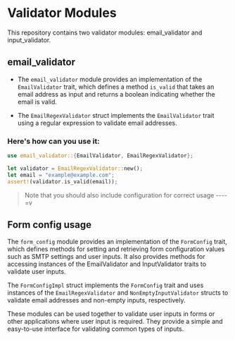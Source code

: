 # Validator Modules
This repository contains two validator modules: email_validator and input_validator.

## email_validator
- The `email_validator` module provides an implementation of the `EmailValidator` trait, which defines a method `is_valid` that takes an email address as input and returns a boolean indicating whether the email is valid.

- The `EmailRegexValidator` struct implements the `EmailValidator` trait using a regular expression to validate email addresses.

### Here's how can you use it:
```rust
use email_validator::{EmailValidator, EmailRegexValidator};

let validator = EmailRegexValidator::new();
let email = "example@example.com";
assert!(validator.is_valid(email));
```
> Note that you should also include configuration for correct usage ----=v

## Form config usage
The `form_config` module provides an implementation of the `FormConfig` trait, which defines methods for setting and retrieving form configuration values such as SMTP settings and user inputs. It also provides methods for accessing instances of the EmailValidator and InputValidator traits to validate user inputs.

The `FormConfigImpl` struct implements the `FormConfig` trait and uses instances of the `EmailRegexValidator` and `NonEmptyInputValidator` structs to validate email addresses and non-empty inputs, respectively.

These modules can be used together to validate user inputs in forms or other applications where user input is required. They provide a simple and easy-to-use interface for validating common types of inputs.